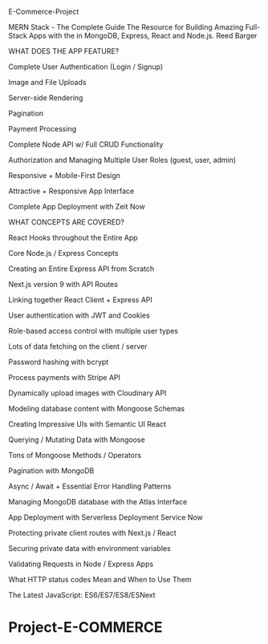 E-Commerce-Project

MERN Stack - The Complete Guide The Resource for Building Amazing Full-Stack Apps with the in MongoDB, Express, React and Node.js. Reed Barger


WHAT DOES THE APP FEATURE?

Complete User Authentication (Login / Signup)

Image and File Uploads

Server-side Rendering

Pagination

Payment Processing

Complete Node API w/ Full CRUD Functionality

Authorization and Managing Multiple User Roles (guest, user, admin)

Responsive + Mobile-First Design

Attractive + Responsive App Interface

Complete App Deployment with Zeit Now


WHAT CONCEPTS ARE COVERED?

React Hooks throughout the Entire App

Core Node.js / Express Concepts

Creating an Entire Express API from Scratch

Next.js version 9 with API Routes

Linking together React Client + Express API

User authentication with JWT and Cookies

Role-based access control with multiple user types

Lots of data fetching on the client / server

Password hashing with bcrypt

Process payments with Stripe API

Dynamically upload images with Cloudinary API

Modeling database content with Mongoose Schemas

Creating Impressive UIs with Semantic UI React

Querying / Mutating Data with Mongoose

Tons of Mongoose Methods / Operators

Pagination with MongoDB

Async / Await + Essential Error Handling Patterns

Managing MongoDB database with the Atlas Interface

App Deployment with Serverless Deployment Service Now

Protecting private client routes with Next.js / React

Securing private data with environment variables

Validating Requests in Node / Express Apps

What HTTP status codes Mean and When to Use Them

The Latest JavaScript: ES6/ES7/ES8/ESNext
# Project-E-COMMERCE

